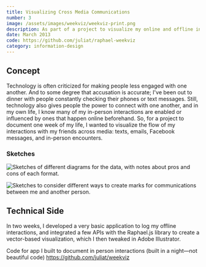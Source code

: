 ```yaml
---
title: Visualizing Cross Media Communications
number: 3
image: /assets/images/weekviz/weekviz-print.png
description: As part of a project to visualize my online and offline interactions, I generated a visualization of email and facebook messages which I sent and recieved over a week.
date: March 2013
code: https://github.com/juliat/raphael-weekviz
category: information-design
---
```


## Concept

Technology is often criticized for making people less engaged with one another. And to some degree that accusation is accurate; I've been out to dinner with people constantly checking their phones or text messages. Still, technology also gives people the power to connect with one another, and in my own life, I know many of my in-person interactions are enabled or influenced by ones that happen online beforehand. So, for a project to document one week of my life, I wanted to visualize the flow of my interactions with my friends across media: texts, emails, Facebook messages, and in-person encounters.

### Sketches

![Sketches of different diagrams for the data, with notes about pros and cons of each format.](/assets/images/weekviz/sketches1.jpg)

![Sketches to consider different ways to create marks for communications between me and another person.](/assets/images/weekviz/sketches2.jpg)

## Technical Side

In two weeks, I developed a very basic application to log my offline interactions, and integrated a few APIs with the Raphael.js library to create a vector-based visualization, which I then tweaked in Adobe Illustrator.

Code for app I built to document in person interactions (built in a night&mdash;not beautiful code) https://github.com/juliat/weekviz